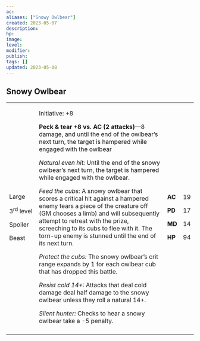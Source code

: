```yaml
---
ac: 
aliases: ["Snowy Owlbear"]
created: 2023-05-07
description: 
hp: 
image: 
level: 
modifier: 
publish: 
tags: []
updated: 2023-05-08
---
```


## Snowy Owlbear

<table>
<colgroup>
<col style="width: 16%" />
<col style="width: 71%" />
<col style="width: 5%" />
<col style="width: 6%" />
</colgroup>
<tbody>
<tr class="odd">
<td><p>Large</p>
<p>3<sup>rd</sup> level</p>
<p>Spoiler</p>
<p>Beast</p></td>
<td><p>Initiative: +8</p>
<p><strong>Peck &amp; tear +8 vs. AC (2 attacks)</strong>—8 damage, and
until the end of the owlbear’s next turn, the target is hampered while
engaged with the owlbear</p>
<p><em>Natural even hit:</em> Until the end of the snowy owlbear’s next
turn, the target is hampered while engaged with the owlbear.</p>
<p><em>Feed the cubs:</em> A snowy owlbear that scores a critical hit
against a hampered enemy tears a piece of the creature off (GM chooses a
limb) and will subsequently attempt to retreat with the prize,
screeching to its cubs to flee with it. The torn-up enemy is stunned
until the end of its next turn.</p>
<p><em>Protect the cubs:</em> The snowy owlbear’s crit range expands by
1 for each owlbear cub that has dropped this battle.</p>
<p><em>Resist cold 14+:</em> Attacks that deal cold damage deal half
damage to the snowy owlbear unless they roll a natural 14+.</p>
<p><em>Silent hunter:</em> Checks to hear a snowy owlbear take a -5
penalty.</p></td>
<td><p><strong>AC</strong></p>
<p><strong>PD</strong></p>
<p><strong>MD</strong></p>
<p><strong>HP</strong></p></td>
<td><p>19</p>
<p>17</p>
<p>14</p>
<p>94</p></td>
</tr>
<tr class="even">
<td></td>
<td></td>
<td></td>
<td></td>
</tr>
</tbody>
</table>

